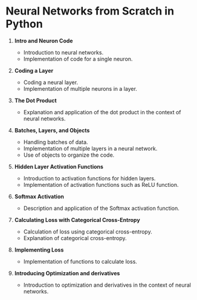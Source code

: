 # Neural Networks from Scratch in Python

1. **Intro and Neuron Code**
   - Introduction to neural networks.
   - Implementation of code for a single neuron.

2. **Coding a Layer**
   - Coding a neural layer.
   - Implementation of multiple neurons in a layer.

3. **The Dot Product**
   - Explanation and application of the dot product in the context of neural networks.

4. **Batches, Layers, and Objects**
   - Handling batches of data.
   - Implementation of multiple layers in a neural network.
   - Use of objects to organize the code.

5. **Hidden Layer Activation Functions**
   - Introduction to activation functions for hidden layers.
   - Implementation of activation functions such as ReLU function.

6. **Softmax Activation**
   - Description and application of the Softmax activation function.

7. **Calculating Loss with Categorical Cross-Entropy**
   - Calculation of loss using categorical cross-entropy.
   - Explanation of categorical cross-entropy.

8. **Implementing Loss**
   - Implementation of functions to calculate loss.

9. **Introducing Optimization and derivatives**
   - Introduction to optimization and derivatives in the context of neural networks.
